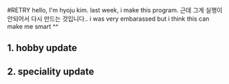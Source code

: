 #RETRY
hello, I'm hyoju kim.
last week, i make this program.
근데 그게 실행이 안되어서 다시 만드는 것입니다..
i was very embarassed
but i think this can make me smart ^^

## 1. hobby update
## 2. speciality update
